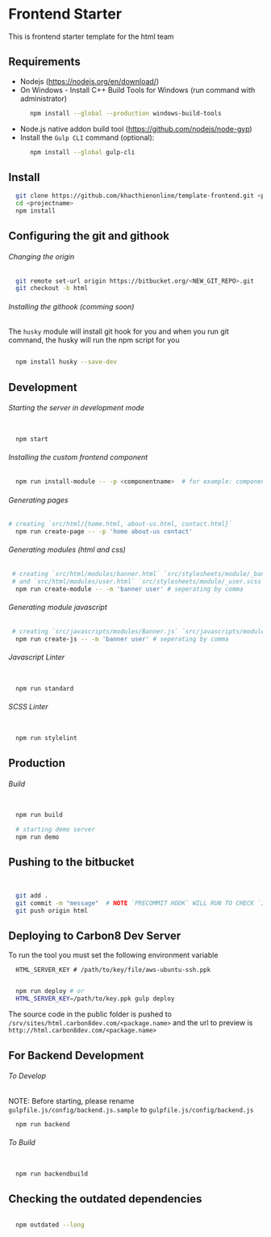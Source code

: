 # Frontend Starter
This is frontend starter template for the html team

## Requirements
- Nodejs (https://nodejs.org/en/download/)
- On Windows - Install C++ Build Tools for Windows (run command with administrator)
```sh
      npm install --global --production windows-build-tools
```

- Node.js native addon build tool (https://github.com/nodejs/node-gyp)
- Install the `Gulp CLI` command (optional):
```sh
      npm install --global gulp-cli

```

## Install
```sh
  git clone https://github.com/khacthienonline/template-frontend.git <projectname>
  cd <projectname>
  npm install

```
## Configuring the git and githook
###### Changing the origin
```sh
  git remote set-url origin https://bitbucket.org/<NEW_GIT_REPO>.git
  git checkout -b html
```
###### Installing the githook (comming soon)

The `husky` module will install git hook for you and when you run git command, the husky will run the npm script for you

```sh

  npm install husky --save-dev

```

## Development

###### Starting the server in development mode
```sh

  npm start

```
###### Installing the custom frontend component
```sh
  npm run install-module -- -p <componentname>  # for example: componentname is fc8-footer

```

###### Generating pages

```sh
# creating `src/html/{home.html, about-us.html, contact.html}`
  npm run create-page -- -p 'home about-us contact'

```
###### Generating modules (html and css)

```sh
 # creating `src/html/modules/banner.html` `src/stylesheets/module/_banner.scss`
 # and `src/html/modules/user.html` `src/stylesheets/module/_user.scss`
  npm run create-module -- -m 'banner user' # seperating by comma

```
###### Generating module javascript

```sh
 # creating `src/javascripts/modules/Banner.js` `src/javascripts/modules/User.js`
  npm run create-js -- -m 'banner user' # seperating by comma

```

###### Javascript Linter

```sh

  npm run standard

```
###### SCSS Linter

```sh

  npm run stylelint

```
## Production
###### Build
```sh

  npm run build

  # starting demo server
  npm run demo

```


## Pushing to the bitbucket
######
```sh

  git add .
  git commit -m "message"  # NOTE `PRECOMMIT HOOK` WILL RUN TO CHECK `JS LINT` AND `STYLELINT`
  git push origin html

```

## Deploying to Carbon8 Dev Server

To run the tool you must set the following environment variable

```
  HTML_SERVER_KEY # /path/to/key/file/aws-ubuntu-ssh.ppk

```

```sh

  npm run deploy # or
  HTML_SERVER_KEY=/path/to/key.ppk gulp deploy

```
The source code in the public folder is pushed to `/srv/sites/html.carbon8dev.com/<package.name>`
and the url to preview is `http://html.carbon8dev.com/<package.name>`

## For Backend Development
###### To Develop
NOTE: Before starting, please rename `gulpfile.js/config/backend.js.sample` to `gulpfile.js/config/backend.js`
```sh
  npm run backend
```
###### To Build

```sh

  npm run backendbuild

```
## Checking the outdated dependencies

```sh

  npm outdated --long

```
